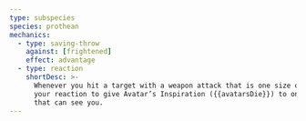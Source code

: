 ```yaml
---
type: subspecies
species: prothean
mechanics:
  - type: saving-throw
    against: [frightened]
    effect: advantage
  - type: reaction
    shortDesc: >-
      Whenever you hit a target with a weapon attack that is one size or more larger than you, you can use
      your reaction to give Avatar’s Inspiration ({{avatarsDie}}) to one creature, other than you, within <me-distance length="30" />
      that can see you.
---
```

